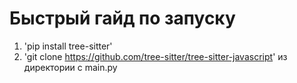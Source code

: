 # Быстрый гайд по запуску
1. 'pip install tree-sitter'
2. 'git clone https://github.com/tree-sitter/tree-sitter-javascript' из директории с main.py
   
